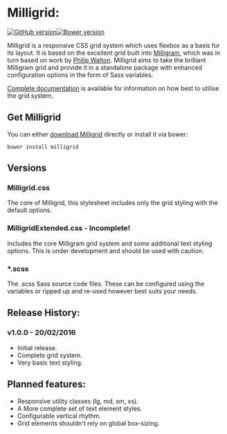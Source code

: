 # Milligrid:

[![GitHub version](https://badge.fury.io/gh/bencoveney%2Fmilligrid.png)](https://badge.fury.io/gh/bencoveney%2Fmilligrid)[![Bower version](https://badge.fury.io/bo/milligrid.png)](https://badge.fury.io/bo/milligrid)

Milligrid is a responsive CSS grid system which uses flexbox as a basis for its layout. It is based on the excellent grid built into [Milligram](https://milligram.github.io), which was in turn based on work by [Philip Walton](http://philipwalton.github.io/solved-by-flexbox/demos/grids/). Milligrid aims to take the brilliant Milligram grid and provide it in a standalone package with enhanced configuration options in the form of Sass variables.

[Complete documentation](http://bencoveney.github.io/Milligrid/) is available for information on how best to utilise the grid system.

## Get Milligrid

You can either [download Milligrid](https://github.com/bencoveney/Milligrid/releases) directly or install it via bower:

```bower install milligrid```

## Versions

### Milligrid.css
The core of Milligrid, this stylesheet includes only the grid styling with the default options.

### MilligridExtended.css - Incomplete!
Includes the core Milligram grid system and some additional text styling options. This is under development and should be used with caution.

### *.scss
The .scss Sass source code files. These can be configured using the variables or ripped up and re-used however best suits your needs.

## Release History:

### v1.0.0 - 20/02/2016
+ Initial release.
+ Complete grid system.
+ Very basic text styling.

## Planned features:
+ Responsive utility classes (lg, md, sm, xs).
+ A More complete set of text element styles.
+ Configurable vertical rhythm.
+ Grid elements shouldn't rely on global box-sizing.
